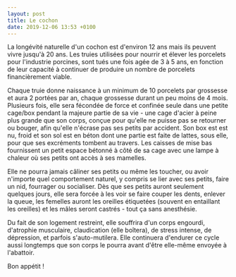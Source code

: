 ```yaml
---
layout: post
title: Le cochon
date: 2019-12-06 13:53 +0100
---
```


La longévité naturelle d'un cochon est d'environ 12 ans mais ils peuvent vivre jusqu'à 20 ans. Les truies utilisées pour nourrir et élever les porcelets pour l'industrie porcines, sont tués une fois agée de 3 à 5 ans, en fonction de leur capacité à continuer de produire un nombre de porcelets financièrement viable.

Chaque truie donne naissance à un minimum de 10 porcelets par grossesse et aura 2 portées par an, chaque grossesse durant un peu moins de 4 mois. Plusieurs fois, elle sera fécondée de force et confinée seule dans une petite cage/box pendant la majeure partie de sa vie - une cage d'acier à peine plus grande que son corps, conçue pour qu'elle ne puisse pas se retourner ou bouger, afin qu'elle n'écrase pas ses petits par accident. Son box est est nu, froid et son sol est en béton dont une partie est faite de lattes, sous elle, pour que ses excréments tombent au travers. Les caisses de mise bas fournissent un petit espace bétonné à côté de sa cage avec une lampe à chaleur où ses petits ont accès à ses mamelles.

Elle ne pourra jamais câliner ses petits ou même les toucher, ou avoir n'importe quel comportement naturel, y compris se lier avec ses petits, faire un nid, fourrager ou socialiser. Dès que ses petits auront seulement quelques jours, elle sera forcée à les voir se faire couper les dents, enlever la queue, les femelles auront les oreilles étiquetées (souvent en entaillant les oreilles) et les mâles seront castrés - tout ça sans anesthésie.

Du fait de son logement restreint, elle souffrira d'un corps engourdi, d'atrophie musculaire, claudication (elle boîtera), de stress intense, de dépression, et parfois s'auto-mutilera. Elle continuera d'endurer ce cycle aussi longtemps que son corps le pourra avant d'être elle-même envoyée à l'abattoir.

Bon appétit !

